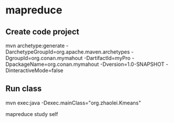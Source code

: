 mapreduce
=========
Create code project
---------------
mvn archetype:generate -DarchetypeGroupId=org.apache.maven.archetypes -DgroupId=org.conan.mymahout -DartifactId=myPro -DpackageName=org.conan.mymahout -Dversion=1.0-SNAPSHOT -DinteractiveMode=false

Run class
--------------------
mvn exec:java -Dexec.mainClass="org.zhaolei.Kmeans"

mapreduce study self
